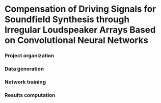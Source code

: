 # Compensation of Driving Signals for Soundfield Synthesis through Irregular Loudspeaker Arrays Based on Convolutional Neural Networks

### Project organization

### Data generation

### Network training

### Results computation
